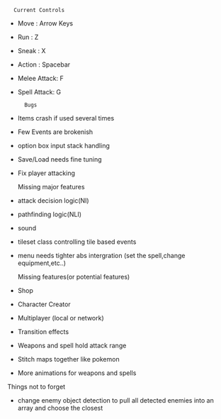       Current Controls
- Move : Arrow Keys
- Run : Z
- Sneak : X
- Action : Spacebar
- Melee Attack: F
- Spell Attack: G

        Bugs
 - Items crash if used several times
 - Few Events are brokenish      
 - option box input stack handling
 - Save/Load needs fine tuning

 - Fix player attacking

    Missing major features
 - attack decision logic(NI)
 - pathfinding logic(NLI)
 - sound
 - tileset class controlling tile based events
 - menu needs tighter abs intergration (set the spell,change equipment,etc..)

   Missing features(or potential features)
  - Shop
  - Character Creator
  - Multiplayer (local or network)
  - Transition effects
  - Weapons and spell hold attack range
  - Stitch maps together like pokemon
  - More animations for weapons and spells

  Things not to forget
  - change enemy object detection to pull all detected enemies into an array and choose the closest